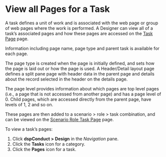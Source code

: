 # View all Pages for a Task

A task defines a unit of work and is associated with the web page or
group of web pages where the work is performed. A Designer can view all
of a task’s associated pages and how these pages are accessed on the
[Task Page](../Page_Desc/Task_Page_H.htm) page.

Information including page name, page type and parent task is available
for each page.

The page type is created when the page is initially defined, and sets
how the page is laid out or how the page is used. A Header/Detail layout
page defines a split pane page with header data in the parent page and
details about the record selected in the header on the details page.

The page level provides information about which pages are top level
pages (i.e., a page that is not accessed from another page) and has a
page level of 0. Child pages, which are accessed directly from the
parent page, have levels of 1, 2 and so on.

These pages are then added to a scenario \> role \> task combination,
and can be viewed on the [Scenario Role Task
Page](../Page_Desc/Scenario_Role_Task_Page.htm) page.

To view a task’s pages:

1.  Click <span style="font-weight: bold;">dspConduct \> Design</span>
    in the <span style="font-style: italic;">Navigation</span> pane.
2.  Click the <span style="font-weight: bold;">Tasks</span> icon for a
    category.
3.  Click the <span style="font-weight: bold;">Pages</span> icon for a
    task.

